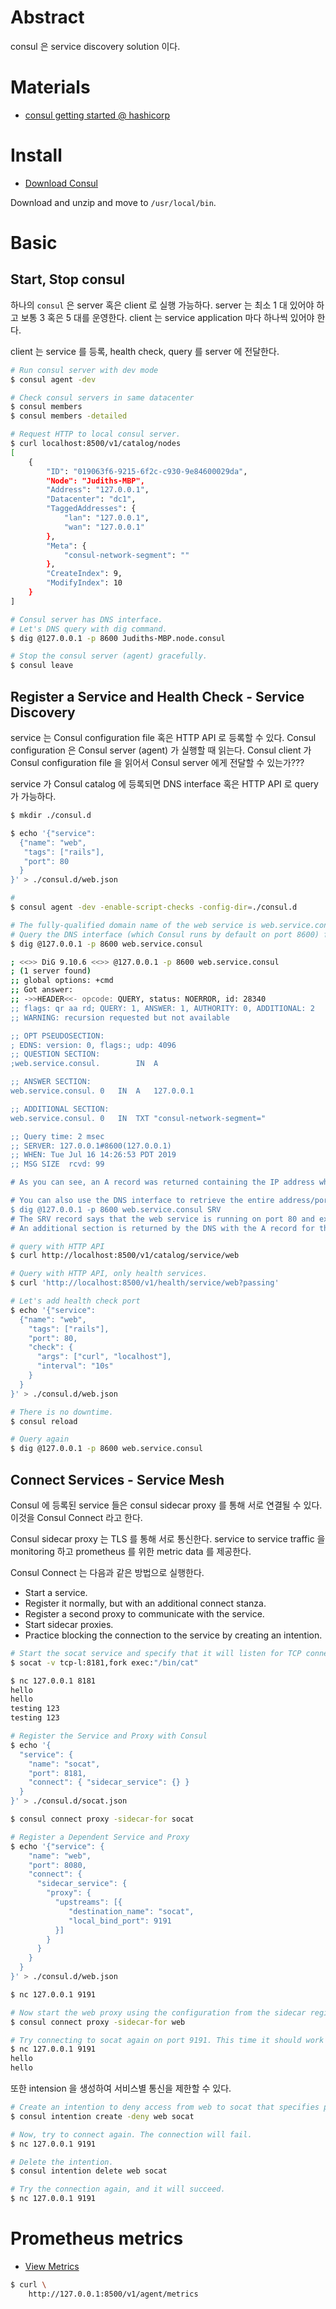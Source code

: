 # Abstract

consul 은 service discovery solution 이다.

# Materials

* [consul getting started @ hashicorp](https://learn.hashicorp.com/consul/getting-started/)

# Install

* [Download Consul](https://www.consul.io/downloads.html)

Download and unzip and move to `/usr/local/bin`.

# Basic

## Start, Stop consul

하나의 `consul` 은 server 혹은 client 로 실행 가능하다. server 는 최소 1 대 있어야 하고 보통 3 혹은 5 대를 운영한다.
client 는 service application 마다 하나씩 있어야 한다.

client 는 service 를 등록, health check, query 를 server 에 전달한다.

```bash
# Run consul server with dev mode
$ consul agent -dev

# Check consul servers in same datacenter
$ consul members
$ consul members -detailed

# Request HTTP to local consul server.
$ curl localhost:8500/v1/catalog/nodes
[
    {
        "ID": "019063f6-9215-6f2c-c930-9e84600029da",
        "Node": "Judiths-MBP",
        "Address": "127.0.0.1",
        "Datacenter": "dc1",
        "TaggedAddresses": {
            "lan": "127.0.0.1",
            "wan": "127.0.0.1"
        },
        "Meta": {
            "consul-network-segment": ""
        },
        "CreateIndex": 9,
        "ModifyIndex": 10
    }
]

# Consul server has DNS interface.
# Let's DNS query with dig command.
$ dig @127.0.0.1 -p 8600 Judiths-MBP.node.consul

# Stop the consul server (agent) gracefully.
$ consul leave
```

## Register a Service and Health Check - Service Discovery

service 는 Consul configuration file 혹은 HTTP API 로 등록할 수 있다. Consul configuration 은 Consul server (agent) 가 실행할 때 읽는다. Consul client 가 Consul configuration file 을 읽어서 Consul server 에게 전달할 수 있는가???

service 가 Consul catalog 에 등록되면 DNS interface 혹은 HTTP API 로 query 가 가능하다.

```bash
$ mkdir ./consul.d

$ echo '{"service":
  {"name": "web",
   "tags": ["rails"],
   "port": 80
  }
}' > ./consul.d/web.json

# 
$ consul agent -dev -enable-script-checks -config-dir=./consul.d

# The fully-qualified domain name of the web service is web.service.consul. 
# Query the DNS interface (which Consul runs by default on port 8600) for the registered service.
$ dig @127.0.0.1 -p 8600 web.service.consul

; <<>> DiG 9.10.6 <<>> @127.0.0.1 -p 8600 web.service.consul
; (1 server found)
;; global options: +cmd
;; Got answer:
;; ->>HEADER<<- opcode: QUERY, status: NOERROR, id: 28340
;; flags: qr aa rd; QUERY: 1, ANSWER: 1, AUTHORITY: 0, ADDITIONAL: 2
;; WARNING: recursion requested but not available

;; OPT PSEUDOSECTION:
; EDNS: version: 0, flags:; udp: 4096
;; QUESTION SECTION:
;web.service.consul.        IN  A

;; ANSWER SECTION:
web.service.consul. 0   IN  A   127.0.0.1

;; ADDITIONAL SECTION:
web.service.consul. 0   IN  TXT "consul-network-segment="

;; Query time: 2 msec
;; SERVER: 127.0.0.1#8600(127.0.0.1)
;; WHEN: Tue Jul 16 14:26:53 PDT 2019
;; MSG SIZE  rcvd: 99

# As you can see, an A record was returned containing the IP address where the service was registered. A records can only hold IP addresses.

# You can also use the DNS interface to retrieve the entire address/port pair as a SRV record.
$ dig @127.0.0.1 -p 8600 web.service.consul SRV
# The SRV record says that the web service is running on port 80 and exists on the node Judiths-MBP.lan.node.dc1.consul.. 
# An additional section is returned by the DNS with the A record for that node.
```

```bash
# query with HTTP API
$ curl http://localhost:8500/v1/catalog/service/web

# Query with HTTP API, only health services.
$ curl 'http://localhost:8500/v1/health/service/web?passing'

# Let's add health check port
$ echo '{"service":
  {"name": "web",
    "tags": ["rails"],
    "port": 80,
    "check": {
      "args": ["curl", "localhost"],
      "interval": "10s"
    }
  }
}' > ./consul.d/web.json

# There is no downtime.
$ consul reload

# Query again
$ dig @127.0.0.1 -p 8600 web.service.consul
```

## Connect Services - Service Mesh

Consul 에 등록된 service 들은 consul sidecar proxy 를 통해 서로 연결될 수 있다. 이것을 Consul Connect 라고 한다.

Consul sidecar proxy 는 TLS 를 통해 서로 통신한다. service to service traffic 을 monitoring 하고 prometheus 를 위한 metric data 를 제공한다.

Consul Connect 는 다음과 같은 방법으로 실행한다.

* Start a service.
* Register it normally, but with an additional connect stanza.
* Register a second proxy to communicate with the service.
* Start sidecar proxies.
* Practice blocking the connection to the service by creating an intention.


```bash
# Start the socat service and specify that it will listen for TCP connections on port 8181.
$ socat -v tcp-l:8181,fork exec:"/bin/cat"

$ nc 127.0.0.1 8181
hello
hello
testing 123
testing 123

# Register the Service and Proxy with Consul
$ echo '{
  "service": {
    "name": "socat",
    "port": 8181,
    "connect": { "sidecar_service": {} }
  }
}' > ./consul.d/socat.json

$ consul connect proxy -sidecar-for socat

# Register a Dependent Service and Proxy
$ echo '{"service": {
    "name": "web",
    "port": 8080,
    "connect": {
      "sidecar_service": {
        "proxy": {
          "upstreams": [{
             "destination_name": "socat",
             "local_bind_port": 9191
          }]
        }
      }
    }
  }
}' > ./consul.d/web.json

$ nc 127.0.0.1 9191

# Now start the web proxy using the configuration from the sidecar registration.
$ consul connect proxy -sidecar-for web

# Try connecting to socat again on port 9191. This time it should work and echo back your text.
$ nc 127.0.0.1 9191
hello
hello
```

또한 intension 을 생성하여 서비스별 통신을 제한할 수 있다.

```bash
# Create an intention to deny access from web to socat that specifies policy, and the source and destination services.
$ consul intention create -deny web socat

# Now, try to connect again. The connection will fail.
$ nc 127.0.0.1 9191

# Delete the intention.
$ consul intention delete web socat

# Try the connection again, and it will succeed.
$ nc 127.0.0.1 9191
```

# Prometheus metrics

* [View Metrics](https://www.consul.io/api/agent.html#view-metrics)

```bash
$ curl \
    http://127.0.0.1:8500/v1/agent/metrics
```
